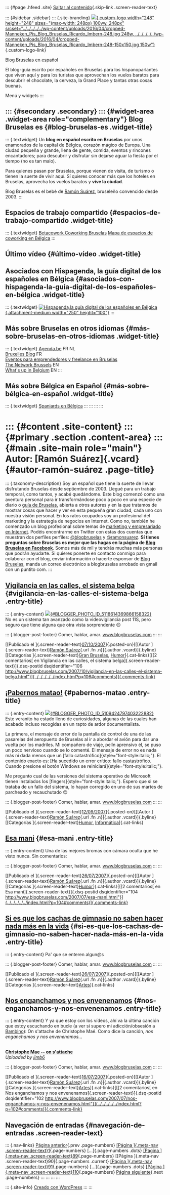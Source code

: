 ::: {#page .hfeed .site}
[Saltar al contenido](index.html#content){.skip-link
.screen-reader-text}

::: {#sidebar .sidebar}
::: {.site-branding}
[![](../../../../../wp-content/uploads/2016/04/cropped-Manneken_Pis_Blog_Bruselas_Ricardo_Imbern-248.jpg){.custom-logo
width="248" height="248" sizes="(max-width: 248px) 100vw, 248px"
srcset="../../../../../wp-content/uploads/2016/04/cropped-Manneken_Pis_Blog_Bruselas_Ricardo_Imbern-248.jpg 248w, ../../../../../wp-content/uploads/2016/04/cropped-Manneken_Pis_Blog_Bruselas_Ricardo_Imbern-248-150x150.jpg 150w"}](../../../../../index.html){.custom-logo-link}

[Blog Bruselas en español](../../../../../index.html)

El blog-guía escrito por españoles en Bruselas para los hispanoparlantes
que viven aquí y para los turistas que aprovechan los vuelos baratos
para descubrir el chocolate, la cerveza, la Grand Place y tantas otras
cosas buenas.

Menú y widgets
:::

::: {#secondary .secondary}
::: {#widget-area .widget-area role="complementary"}
Blog Bruselas es {#blog-bruselas-es .widget-title}
----------------

::: {.textwidget}
Un **blog en español escrito en Bruselas** por unos enamorados de la
capital de Bélgica, corazón mágico de Europa. Una ciudad pequeña y
grande, llena de gente, comida, eventos y rincones encantadores; para
descubrir y disfrutar sin dejarse aguar la fiesta por el tiempo (no es
tan malo).

Para quienes pasan por Bruselas, porque vienen de visita, de turismo o
tienen la suerte de vivir aquí. Sí quieres conocer más que los hoteles
en Bruselas, aprovecha los vuelos baratos y **vive la ciudad**.

Blog Bruselas es el bebé de [Ramón Suárez](http://www.ramonsuarez.com),
bruseleño convencido desde 2003.
:::

Espacios de trabajo compartido {#espacios-de-trabajo-compartido .widget-title}
------------------------------

::: {.textwidget}
[Betacowork Coworking Bruselas](http://www.betacowork.com) [Mapa de
espacios de coworking en Bélgica](http://coworkingbelgium.com)
:::

Último vídeo {#último-vídeo .widget-title}
------------

Asociados con Hispagenda, la guía digital de los españoles en Bélgica {#asociados-con-hispagenda-la-guía-digital-de-los-españoles-en-bélgica .widget-title}
---------------------------------------------------------------------

::: {.textwidget}
[![Hispagenda,la guía digital de los españoles en
Bélgica](../../../../../wp-content/uploads/2010/04/Hispagenda-250px.gif "Hispagenda, la guía digital de los españoles en Bélgica"){.attachment-medium
width="250" height="100"}](http://www.hispagenda.com)
:::

Más sobre Bruselas en otros idiomas {#más-sobre-bruselas-en-otros-idiomas .widget-title}
-----------------------------------

::: {.textwidget}
[Agenda.be](http://www.agenda.be) FR NL\
[Bruxelles Blog](http://www.bxlblog.be/) FR\
[Eventos para emprendedores y freelance en
Bruselas](http://www.betacowork.com/events/)\
[The Network
Brussels](http://groups.yahoo.com/group/TheNetworkBrussels/) EN\
[What\'s up in Belgium](http://www.whatsupin.be/) EN
:::

Más sobre Bélgica en Español {#más-sobre-bélgica-en-español .widget-title}
----------------------------

::: {.textwidget}
[Spaniards en Bélgica](http://www.spaniards.es/paises/belgica)
:::
:::
:::
:::

::: {#content .site-content}
::: {#primary .section .content-area}
::: {#main .site-main role="main"}
Autor: [Ramón Suárez]{.vcard} {#autor-ramón-suárez .page-title}
=============================

::: {.taxonomy-description}
Soy un español que tiene la suerte de llevar disfrutando Bruselas desde
septiembre de 2003. Llegué para un trabajo temporal, como tantos, y
acabé quedándome. Este blog comenzó como una aventura personal para ir
transformándose poco a poco en una especie de diario o [guía de
Bruselas](../../../../../index.html), abierta a otros autores y en la
que tratamos de mostrar cosas que hacer y ver en esta pequeña gran
ciudad, cada uno con nuestra visión personal. En los ratos ocupados soy
un profesional del marketing y la estrategia de negocios en Internet.
Como no, también he comenzado un blog profesional sobre temas de
[marketing y empresariado en Internet](http://ramonsuarez.com). Podéis
encontrarme en Twitter con estas dos cuentas que muestran dos perfiles
perfiles: [\@blogbruselas](http://twitter.com/blogbruselas) y
[\@ramonsuarez](http://twitter.com/ramonsuarez). **Sí tienes preguntas
sobre Bruselas es mejor que las hagas en la página de [Blog Bruselas en
Facebook](http://www.facebook.com/blogbruselas)**. Somos más de mil y
tendrás muchas más personas que podrán ayudarte. Si quieres ponerte en
contacto conmigo para colaborar con el blog, enviar información o
hacerte esponsor de [Blog Bruselas](../../../../../index.html), manda un
correo electrónico a blogbruselas arrobado en gmail con un puntito com.
:::

[Vigilancia en las calles, el sistema belga](../../../../../index.html?p=106) {#vigilancia-en-las-calles-el-sistema-belga .entry-title}
-----------------------------------------------------------------------------

::: {.entry-content}
[![](http://2.bp.blogspot.com/_m9ESRqvSnjc/Rwj4ploVEPI/AAAAAAAAAy4/whQg94Kf1Rg/s320/Imagen003(1).jpg){#BLOGGER_PHOTO_ID_5118614369866158322}](http://2.bp.blogspot.com/_m9ESRqvSnjc/Rwj4ploVEPI/AAAAAAAAAy4/whQg94Kf1Rg/s1600-h/Imagen003(1).jpg)\
No es un sistema tan avanzado como la videovigilancia post 11S, pero
seguro que tiene alguna que otra vista sorprendente 😉

::: {.blogger-post-footer}
Comer, hablar, amar. www.blogbruselas.com
:::
:::

[[Publicado el
]{.screen-reader-text}[07/10/2007](../../../../../index.html?p=106)]{.posted-on}[[[Autor
]{.screen-reader-text}[Ramón
Suárez](../../../../2010/04/30/index.html?author=2){.url .fn
.n}]{.author .vcard}]{.byline}[[Categorías ]{.screen-reader-text}[Gran
Bruselas](../../../../category/gran-bruselas/index.html),
[Humor](../../../../category/humor/index.html)]{.cat-links}[[[2
comentarios[ en Vigilancia en las calles, el sistema
belga]{.screen-reader-text}]{.dsq-postid
dsqidentifier="106 http://www.blogbruselas.com/2007/10/vigilancia-en-las-calles-el-sistema-belga.html"}](../../../../../index.html?p=106#comments)]{.comments-link}

[¡Pabernos matao!](../../../../../index.html?p=105) {#pabernos-matao .entry-title}
---------------------------------------------------

::: {.entry-content}
[![](http://1.bp.blogspot.com/_m9ESRqvSnjc/RuhSyEfKk2I/AAAAAAAAAsU/jKp8czOkqmg/s320/Error+sistema+aeropuerto.jpg){#BLOGGER_PHOTO_ID_5109424797403222882}](http://1.bp.blogspot.com/_m9ESRqvSnjc/RuhSyEfKk2I/AAAAAAAAAsU/jKp8czOkqmg/s1600-h/Error+sistema+aeropuerto.jpg)\
Este veranito ha estado lleno de curiosidades, algunas de las cuales han
acabado incluso recogidas en un rapto de ardor documentalista.

La primera, el mensaje de error de la pantalla de control de una de las
pasarelas del aeropuerto de Bruselas al ir a abordar el avión para dar
una vuelta por los madriles. Mi compañero de viaje, pelín aprensivo él,
se puso un poco nervioso cuando se lo comenté. El mensaje de error no es
nada más ni dada menos que un [fallo
catastrófico]{style="font-style:italic;"}. El contenido exacto es: [Ha
sucedido un error crítico: fallo castastrófico. Cuando presione el botón
Windows se reiniciará]{style="font-style:italic;"}.

Me pregunto cual de las versiones del sistema operativo de Microsoft
tienen instalados los [fingers]{style="font-style:italic;"}. Espero que
si se trataba de un fallo del sistema, lo hayan corregido en uno de sus
martes de parcheado y recauchutado 😉

::: {.blogger-post-footer}
Comer, hablar, amar. www.blogbruselas.com
:::
:::

[[Publicado el
]{.screen-reader-text}[12/09/2007](../../../../../index.html?p=105)]{.posted-on}[[[Autor
]{.screen-reader-text}[Ramón
Suárez](../../../../2010/04/30/index.html?author=2){.url .fn
.n}]{.author .vcard}]{.byline}[[Categorías
]{.screen-reader-text}[Humor](../../../../category/humor/index.html),
[Informática](../../../../category/informatica/index.html)]{.cat-links}

[Esa mani](../../../../../index.html?p=104) {#esa-mani .entry-title}
-------------------------------------------

::: {.entry-content}
Una de las mejores bromas con cámara oculta que he visto nunca. Sin
comentarios:

::: {.blogger-post-footer}
Comer, hablar, amar. www.blogbruselas.com
:::
:::

[[Publicado el
]{.screen-reader-text}[26/07/2007](../../../../../index.html?p=104)]{.posted-on}[[[Autor
]{.screen-reader-text}[Ramón
Suárez](../../../../2010/04/30/index.html?author=2){.url .fn
.n}]{.author .vcard}]{.byline}[[Categorías
]{.screen-reader-text}[Humor](../../../../category/humor/index.html)]{.cat-links}[[[2
comentarios[ en Esa mani]{.screen-reader-text}]{.dsq-postid
dsqidentifier="104 http://www.blogbruselas.com/2007/07/esa-mani.html"}](../../../../../index.html?p=104#comments)]{.comments-link}

[Si es que los cachas de gimnasio no saben hacer nada más en la vida](../../../../../index.html?p=103) {#si-es-que-los-cachas-de-gimnasio-no-saben-hacer-nada-más-en-la-vida .entry-title}
------------------------------------------------------------------------------------------------------

::: {.entry-content}
Pa' que se enteren algun\@s

::: {.blogger-post-footer}
Comer, hablar, amar. www.blogbruselas.com
:::
:::

[[Publicado el
]{.screen-reader-text}[26/07/2007](../../../../../index.html?p=103)]{.posted-on}[[[Autor
]{.screen-reader-text}[Ramón
Suárez](../../../../2010/04/30/index.html?author=2){.url .fn
.n}]{.author .vcard}]{.byline}[[Categorías
]{.screen-reader-text}[Artes](../../../../category/artes/index.html)]{.cat-links}

[Nos enganchamos y nos envenenamos](../../../../../index.html?p=102) {#nos-enganchamos-y-nos-envenenamos .entry-title}
--------------------------------------------------------------------

::: {.entry-content}
Y ya que estoy con los vídeos, ahí va la última canción que estoy
escuchando en bucle (a ver si supero mi adicción/obsesión a
[Bambino](http://es.wikipedia.org/wiki/Bambino)): On s'attache de
Christophe Maé. Como dice la canción, *nos enganchamos y nos
envenenamos...*

<div>

\
**[Christophe Mae -- on
s\'attache](http://www.dailymotion.com/video/x1dnpc_christophe-mae-on-sattache)**\
*Uploaded by [jimb6](http://www.dailymotion.com/jimb6)*

</div>

::: {.blogger-post-footer}
Comer, hablar, amar. www.blogbruselas.com
:::
:::

[[Publicado el
]{.screen-reader-text}[16/07/2007](../../../../../index.html?p=102)]{.posted-on}[[[Autor
]{.screen-reader-text}[Ramón
Suárez](../../../../2010/04/30/index.html?author=2){.url .fn
.n}]{.author .vcard}]{.byline}[[Categorías
]{.screen-reader-text}[Artes](../../../../category/artes/index.html)]{.cat-links}[[[2
comentarios[ en Nos enganchamos y nos
envenenamos]{.screen-reader-text}]{.dsq-postid
dsqidentifier="102 http://www.blogbruselas.com/2007/07/nos-enganchamos-y-nos-envenenamos.html"}](../../../../../index.html?p=102#comments)]{.comments-link}

Navegación de entradas {#navegación-de-entradas .screen-reader-text}
----------------------

::: {.nav-links}
[Página anterior](../89/index.html){.prev .page-numbers} [[Página
]{.meta-nav
.screen-reader-text}1](../../../../2010/04/30/index.html?author=2){.page-numbers}
[...]{.page-numbers .dots} [[Página ]{.meta-nav
.screen-reader-text}89](../89/index.html){.page-numbers} [[Página
]{.meta-nav .screen-reader-text}90]{.page-numbers .current} [[Página
]{.meta-nav .screen-reader-text}91](../91/index.html){.page-numbers}
[...]{.page-numbers .dots} [[Página ]{.meta-nav
.screen-reader-text}110](../110/index.html){.page-numbers} [Página
siguiente](../91/index.html){.next .page-numbers}
:::
:::
:::
:::

::: {.site-info}
[Creado con WordPress](https://es.wordpress.org/)
:::
:::
